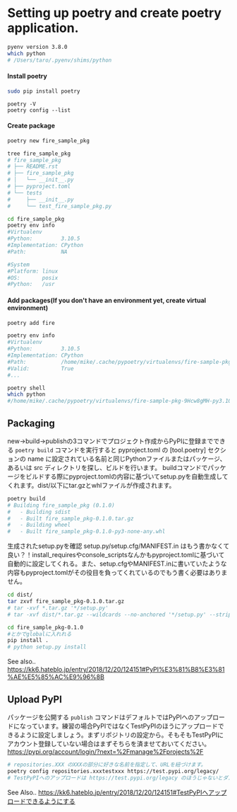# Setting up poetry and create poetry application.

```sh
pyenv version 3.8.0
which python
# /Users/taro/.pyenv/shims/python
```
#### Install poetry
```sh
sudo pip install poetry
```
```
poetry -V
poetry config --list
```
#### Create package
```sh
poetry new fire_sample_pkg

tree fire_sample_pkg
# fire_sample_pkg
# ├── README.rst
# ├── fire_sample_pkg
# │   └── __init__.py
# ├── pyproject.toml
# └── tests
#     ├── __init__.py
#     └── test_fire_sample_pkg.py

cd fire_sample_pkg
poetry env info
#Virtualenv
#Python:         3.10.5
#Implementation: CPython
#Path:           NA

#System
#Platform: linux
#OS:       posix
#Python:   /usr
```
#### Add packages(If you don't have an environment yet, create virtual environment)
```sh
poetry add fire 
```
```sh
poetry env info
#Virtualenv
#Python:         3.10.5
#Implementation: CPython
#Path:           /home/mike/.cache/pypoetry/virtualenvs/fire-sample-pkg-9Hcw8gMH-py3.10
#Valid:          True
#...

poetry shell
which python
#/home/mike/.cache/pypoetry/virtualenvs/fire-sample-pkg-9Hcw8gMH-py3.10/bin/python
```


## Packaging
new→build→publishの3コマンドでプロジェクト作成からPyPIに登録までできる
`poetry build` コマンドを実行すると pyproject.toml の [tool.poetry] セクションの name に設定されている名前と同じPythonファイルまたはパッケージ、あるいは src ディレクトリを探し、ビルドを行います。 buildコマンドでパッケージをビルドする際にpyproject.tomlの内容に基づいてsetup.pyを自動生成してくれます。dist/以下にtar.gzとwhlファイルが作成されます。
```sh
poetry build
# Building fire_sample_pkg (0.1.0)
#   - Building sdist
#   - Built fire_sample_pkg-0.1.0.tar.gz
#   - Building wheel
#   - Built fire_sample_pkg-0.1.0-py3-none-any.whl
```

生成されたsetup.pyを確認 setup.py/setup.cfg/MANIFEST.in はもう書かなくて良い？！install_requiresやconsole_scriptsなんかもpyproject.tomlに基づいて自動的に設定してくれる。また、setup.cfgやMANIFEST.inに書いていたような内容もpyproject.tomlがその役目を負ってくれているのでもう書く必要はありません。
```sh
cd dist/
tar zxvf fire_sample_pkg-0.1.0.tar.gz
# tar -xvf *.tar.gz '*/setup.py'
# tar -xvf dist/*.tar.gz --wildcards --no-anchored '*/setup.py' --strip=1

cd fire_sample_pkg-0.1.0
#とかでglobalに入れれる
pip install .
# python setup.py install
```
See also..　https://kk6.hateblo.jp/entry/2018/12/20/124151#PyPI%E3%81%B8%E3%81%AE%E5%85%AC%E9%96%8B

## Upload PyPI
パッケージを公開する `publish` コマンドはデフォルトではPyPIへのアップロードになっています。練習の場合PyPIではなくTestPyPIのほうにアップロードできるように設定しましょう。まずリポジトリの設定から。そもそもTestPyPIにアカウント登録していない場合はまずそちらを済ませておいてください。
https://pypi.org/account/login/?next=%2Fmanage%2Fprojects%2F

```sh
# repositories.XXX のXXXの部分に好きな名前を指定して、URLを紐づけます。
poetry config repositories.xxxtestxxx https://test.pypi.org/legacy/
# TestPyPIへのアップロードは https://test.pypi.org/legacy のほうじゃないとダメです。https://test.pypi.org/simple だと失敗します。（実は記事執筆時点の最新版のPoetryだと成功してる風な出力になりますが実際にはアップロードできてなくて、試しにtwineでアップロードしてみると405エラーになります。）
```
See Also..  https://kk6.hateblo.jp/entry/2018/12/20/124151#TestPyPIへアップロードできるようにする
